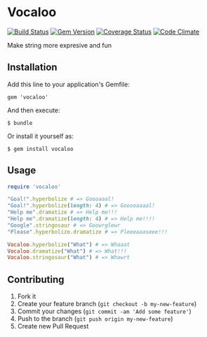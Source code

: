 # Vocaloo

[![Build Status](https://travis-ci.org/donnpebe/vocaloo.png?branch=master)](https://travis-ci.org/donnpebe/vocaloo) [![Gem Version](https://badge.fury.io/rb/vocaloo.png)](http://badge.fury.io/rb/vocaloo) [![Coverage Status](https://coveralls.io/repos/donnpebe/vocaloo/badge.png)](https://coveralls.io/r/donnpebe/vocaloo) [![Code Climate](https://codeclimate.com/github/donnpebe/vocaloo.png)](https://codeclimate.com/github/donnpebe/vocaloo)

Make string more expresive and fun

## Installation

Add this line to your application's Gemfile:

    gem 'vocaloo'

And then execute:

    $ bundle

Or install it yourself as:

    $ gem install vocaloo

## Usage

```rb
require 'vocaloo'

"Goal!".hyperbolize # => Goooaaal!
"Goal!".hyperbolize(length: 4) # => Gooooaaaal!
"Help me".dramatize # => Help me!!!
"Help me".dramatize(length: 4) # => Help me!!!!
"Google".stringosaur # => Goowrglewr
"Please".hyperbolize.dramatize # => Pleeeaaaseee!!!

Vocaloo.hyperbolize("What") # => Whaaat
Vocaloo.dramatize("What") # => What!!!
Vocaloo.stringosaur("What") # => Whawrt
```

## Contributing

1. Fork it
2. Create your feature branch (`git checkout -b my-new-feature`)
3. Commit your changes (`git commit -am 'Add some feature'`)
4. Push to the branch (`git push origin my-new-feature`)
5. Create new Pull Request
